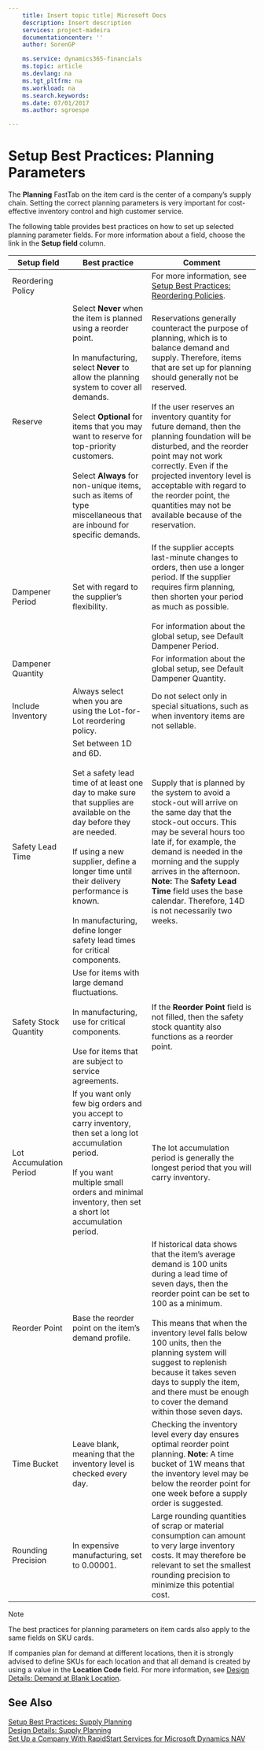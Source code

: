 ```yaml
---
    title: Insert topic title| Microsoft Docs
    description: Insert description
    services: project-madeira
    documentationcenter: ''
    author: SorenGP

    ms.service: dynamics365-financials
    ms.topic: article
    ms.devlang: na
    ms.tgt_pltfrm: na
    ms.workload: na
    ms.search.keywords:
    ms.date: 07/01/2017
    ms.author: sgroespe

---
```

# Setup Best Practices: Planning Parameters
The **Planning** FastTab on the item card is the center of a company’s supply chain. Setting the correct planning parameters is very important for cost-effective inventory control and high customer service.  
  
 The following table provides best practices on how to set up selected planning parameter fields. For more information about a field, choose the link in the **Setup field** column.  
  
|Setup field|Best practice|Comment|  
|-----------------|-------------------|-------------|  
|Reordering Policy||For more information, see [Setup Best Practices: Reordering Policies](../setup-best-practices-reordering-policies.md).|  
|Reserve|Select **Never** when the item is planned using a reorder point.<br /><br /> In manufacturing, select **Never** to allow the planning system to cover all demands.<br /><br /> Select **Optional** for items that you may want to reserve for top-priority customers.<br /><br /> Select **Always** for non-unique items, such as items of type miscellaneous that are inbound for specific demands.|Reservations generally counteract the purpose of planning, which is to balance demand and supply. Therefore, items that are set up for planning should generally not be reserved.<br /><br /> If the user reserves an inventory quantity for future demand, then the planning foundation will be disturbed, and the reorder point may not work correctly. Even if the projected inventory level is acceptable with regard to the reorder point, the quantities may not be available because of the reservation.|  
|Dampener Period|Set with regard to the supplier’s flexibility.|If the supplier accepts last-minute changes to orders, then use a longer period. If the supplier requires firm planning, then shorten your period as much as possible.<br /><br /> For information about the global setup, see Default Dampener Period.|  
|Dampener Quantity||For information about the global setup, see Default Dampener Quantity.|  
|Include Inventory|Always select when you are using the Lot-for-Lot reordering policy.|Do not select only in special situations, such as when inventory items are not sellable.|  
|Safety Lead Time|Set between 1D and 6D.<br /><br /> Set a safety lead time of at least one day to make sure that supplies are available on the day before they are needed.<br /><br /> If using a new supplier, define a longer time until their delivery performance is known.<br /><br /> In manufacturing, define longer safety lead times for critical components.|Supply that is planned by the system to avoid a stock-out will arrive on the same day that the stock-out occurs. This may be several hours too late if, for example, the demand is needed in the morning and the supply arrives in the afternoon. **Note:**  The **Safety Lead Time** field uses the base calendar. Therefore, 14D is not necessarily two weeks.|  
|Safety Stock Quantity|Use for items with large demand fluctuations.<br /><br /> In manufacturing, use for critical components.<br /><br /> Use for items that are subject to service agreements.|If the **Reorder Point** field is not filled, then the safety stock quantity also functions as a reorder point.|  
|Lot Accumulation Period|If you want only few big orders and you accept to carry inventory, then set a long lot accumulation period.<br /><br /> If you want multiple small orders and minimal inventory, then set a short lot accumulation period.|The lot accumulation period is generally the longest period that you will carry inventory.|  
|Reorder Point|Base the reorder point on the item’s demand profile.|If historical data shows that the item’s average demand is 100 units during a lead time of seven days, then the reorder point can be set to 100 as a minimum.<br /><br /> This means that when the inventory level falls below 100 units, then the planning system will suggest to replenish because it takes seven days to supply the item, and there must be enough to cover the demand within those seven days.|  
|Time Bucket|Leave blank, meaning that the inventory level is checked every day.|Checking the inventory level every day ensures optimal reorder point planning. **Note:**  A time bucket of 1W means that the inventory level may be below the reorder point for one week before a supply order is suggested.|  
|Rounding Precision|In expensive manufacturing, set to 0.00001.|Large rounding quantities of scrap or material consumption can amount to very large inventory costs. It may therefore be relevant to set the smallest rounding precision to minimize this potential cost.|  
  
> [!NOTE]  
>  The best practices for planning parameters on item cards also apply to the same fields on SKU cards.  
>   
>  If companies plan for demand at different locations, then it is strongly advised to define SKUs for each location and that all demand is created by using a value in the **Location Code** field. For more information, see [Design Details: Demand at Blank Location](design-details-demand-at-blank-location.md).  
  
## See Also  
 [Setup Best Practices: Supply Planning](../setup-best-practices-supply-planning.md)   
 [Design Details: Supply Planning](design-details-supply-planning.md)   
 [Set Up a Company With RapidStart Services for Microsoft Dynamics NAV](../set-up-a-company-with-rapidstart-services-for-microsoft-dynamics-nav.md)